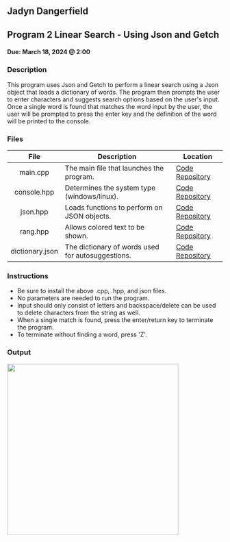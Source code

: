 ## Jadyn Dangerfield
## Program 2 Linear Search - Using Json and Getch  

#### Due: March 18, 2024 @ 2:00

### Description
This program uses Json and Getch to perform a linear search using a Json object that loads a dictionary of words. The program then prompts the user to enter characters and suggests search options based on the user's input. Once a single word is found that matches the word input by the user, the user will be prompted to press the enter key and the definition of the word will be printed to the console.

### Files

|   File  | Description                          | Location                               |
| :---: | -------------------------------------- | ---------------------------------------------------- |
|  main.cpp  | The main file that launches the program. | [Code Repository](./FakeAssignments/A01/README.md) |
|  console.hpp  | Determines the system type (windows/linux). | [Code Repository](./FakeAssignments/A01/README.md) |
|  json.hpp  | Loads functions to perform on JSON objects. | [Code Repository](./FakeAssignments/A01/README.md) |
|  rang.hpp  | Allows colored text to be shown. | [Code Repository](./FakeAssignments/A01/README.md) |
|  dictionary.json  | The dictionary of words used for autosuggestions. | [Code Repository](./FakeAssignments/A01/README.md) |

### Instructions
- Be sure to install the above .cpp, .hpp, and json files.
- No parameters are needed to run the program. 
- Input should only consist of letters and backspace/delete can be used to delete characters from the string as well.
- When a single match is found, press the enter/return key to terminate the program.
- To terminate without finding a word, press 'Z'.

### Output
[<img src='https://github.com/jay-d515/3013-Algorithms/issues/1#issue-2288924412' width='400'>](https://github.com/jay-d515/3013-Algorithms/issues/1#issue-2288924412)
